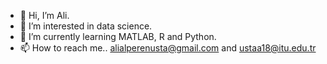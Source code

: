 - 👋 Hi, I’m Ali.
- 👀 I’m interested in data science.
- 🌱 I’m currently learning MATLAB, R and Python.
- 📫 How to reach me.. alialperenusta@gmail.com and ustaa18@itu.edu.tr

<!---
alialperenusta/alialperenusta is a ✨ special ✨ repository because its `README.md` (this file) appears on your GitHub profile.
You can click the Preview link to take a look at your changes.
--->
